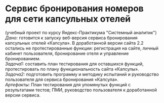# Сервис бронирования номеров для сети капсульных отелей  
(учебный проект по курсу Яндекс-Практикума "Системный аналитик")  
*Дано:* готовится к запуску веб-версия сервиса бронирования капсульных отелей «Капсула». В доработанной версии сайта 2.2 остались не протестированные функции: регистрация на сайте, личный кабинет пользователя, бронирование отеля и управление бронированием.  
*Задача1:* составить план тестирования для оставшихся функций, протестировать по плану функциональность сайта «Капсулы».  
*Задача2:* подготовить программу и методику испытаний и руководство пользователя для сервиса бронирования «Капсула».  
*Артефакты:* План тестирования для упомянутых функций с результатами тестов; ПМИ, руководство пользователя к доработанной версии сервиса.

